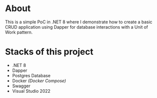 # About
This is a simple PoC in .NET 8 where I demonstrate how to create a basic CRUD application using Dapper for database interactions with a Unit of Work pattern.

# Stacks of this project
- .NET 8   
- Dapper   
- Postgres Database
- Docker _(Docker Compose)_
- Swagger   
- Visual Studio 2022   
